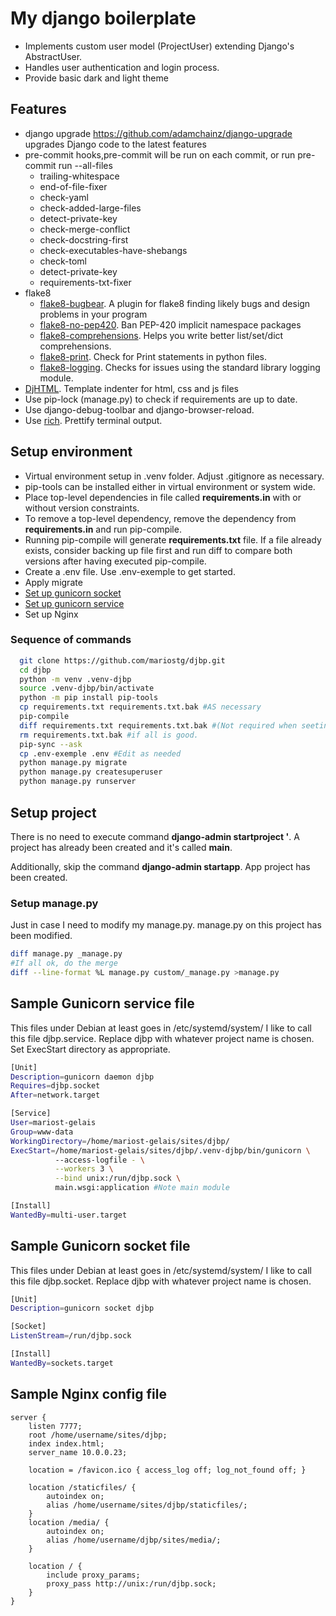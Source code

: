 # My django boilerplate

- Implements custom user model (ProjectUser) extending Django's AbstractUser.
- Handles user authentication and login process.
- Provide basic dark and light theme

## Features

- django upgrade https://github.com/adamchainz/django-upgrade
  upgrades Django code to the latest features
- pre-commit hooks,pre-commit will be run on each commit, or run pre-commit run --all-files
  - trailing-whitespace
  - end-of-file-fixer
  - check-yaml
  - check-added-large-files
  - detect-private-key
  - check-merge-conflict
  - check-docstring-first
  - check-executables-have-shebangs
  - check-toml
  - detect-private-key
  - requirements-txt-fixer
- flake8
  - [flake8-bugbear](https://pypi.org/project/flake8-bugbear/). A plugin for flake8 finding likely bugs and design problems in your program
  - [flake8-no-pep420](https://pypi.org/project/flake8-no-pep420/). Ban PEP-420 implicit namespace packages
  - [flake8-comprehensions](https://pypi.org/project/flake8-comprehensions/). Helps you write better list/set/dict comprehensions.
  - [flake8-print](https://pypi.org/project/flake8-print/). Check for Print statements in python files.
  - [flake8-logging](https://pypi.org/project/flake8-logging/). Checks for issues using the standard library logging module.
- [DjHTML](https://github.com/rtts/djhtml). Template indenter for html, css and js files
- Use pip-lock (manage.py) to check if requirements are up to date.
- Use django-debug-toolbar and django-browser-reload.
- Use [rich](https://rich.readthedocs.io/en/stable/). Prettify terminal output.

## Setup environment

- Virtual environment setup in .venv folder. Adjust .gitignore as necessary.
- pip-tools can be installed either in virtual environment or system wide.
- Place top-level dependencies in file called **requirements.in** with or without version constraints.
- To remove a top-level dependency, remove the dependency from **requirements.in** and run pip-compile.
- Running pip-compile will generate **requirements.txt** file. If a file already exists, consider backing up file first and run diff to compare both versions after having executed pip-compile.
- Create a .env file. Use .env-exemple to get started.
- Apply migrate
- [Set up gunicorn socket](#gunicorn-socket)
- [Set up gunicorn service](#gunicorn-service)
- Set up Nginx

### Sequence of commands

```bash
  git clone https://github.com/mariostg/djbp.git
  cd djbp
  python -m venv .venv-djbp
  source .venv-djbp/bin/activate
  python -m pip install pip-tools
  cp requirements.txt requirements.txt.bak #AS necessary
  pip-compile
  diff requirements.txt requirements.txt.bak #(Not required when seeting-up for first time)
  rm requirements.txt.bak #if all is good.
  pip-sync --ask
  cp .env-exemple .env #Edit as needed
  python manage.py migrate
  python manage.py createsuperuser
  python manage.py runserver
```

## Setup project

There is no need to execute command **django-admin startproject <your project name>'**. A project has already been created and it's called **main**.

Additionally, skip the command **django-admin startapp**. App project has been created.

### Setup manage.py

Just in case I need to modify my manage.py. manage.py on this project has been modified.

```bash
diff manage.py _manage.py
#If all ok, do the merge
diff --line-format %L manage.py custom/_manage.py >manage.py
```

## Sample Gunicorn service file <a id="gunicorn-service"></a>

This files under Debian at least goes in /etc/systemd/system/
I like to call this file djbp.service. Replace djbp with whatever project name is chosen.
Set ExecStart directory as appropriate.

```bash
[Unit]
Description=gunicorn daemon djbp
Requires=djbp.socket
After=network.target

[Service]
User=mariost-gelais
Group=www-data
WorkingDirectory=/home/mariost-gelais/sites/djbp/
ExecStart=/home/mariost-gelais/sites/djbp/.venv-djbp/bin/gunicorn \
          --access-logfile - \
          --workers 3 \
          --bind unix:/run/djbp.sock \
          main.wsgi:application #Note main module

[Install]
WantedBy=multi-user.target
```

## Sample Gunicorn socket file <a id='gunicorn-socket'></a>

This files under Debian at least goes in /etc/systemd/system/
I like to call this file djbp.socket. Replace djbp with whatever project name is chosen.

```bash
[Unit]
Description=gunicorn socket djbp

[Socket]
ListenStream=/run/djbp.sock

[Install]
WantedBy=sockets.target
```

## Sample Nginx config file <a id='nginx-conf'></a>

```
server {
    listen 7777;
    root /home/username/sites/djbp;
    index index.html;
    server_name 10.0.0.23;

    location = /favicon.ico { access_log off; log_not_found off; }

    location /staticfiles/ {
        autoindex on;
        alias /home/username/sites/djbp/staticfiles/;
    }
    location /media/ {
        autoindex on;
        alias /home/username/djbp/sites/media/;
    }

    location / {
        include proxy_params;
        proxy_pass http://unix:/run/djbp.sock;
    }
}
```
